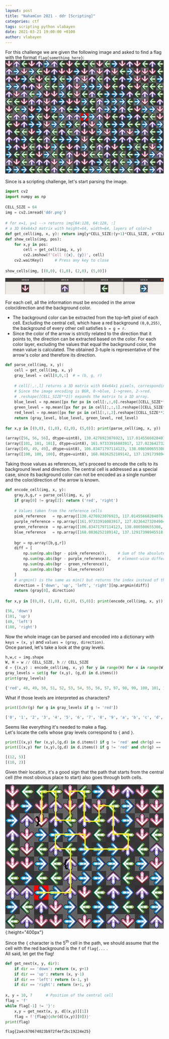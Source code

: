```yaml
---
layout: post
title: "NahamCon 2021 - ddr [Scripting]"
categories: ctf
tags: scripting python vlabayen
date: 2021-03-21 19:00:00 +0100
author: vlabayen
---
```


For this challenge we are given the following image and asked to find a flag with the format `flag{something_here}`:
![ddr.png](ddr.png)

Since is a scripting challenge, let's start parsing the image.
```python
import cv2
import numpy as np

CELL_SIZE = 64
img = cv2.imread('ddr.png')

# for x=1, y=1 --> returns img[64:128, 64:128, :]
# a 3D 64x64x3 matrix with height=64, width=64, layers of color=3  
def get_cell(img, x, y): return img[y*CELL_SIZE:(y+1)*CELL_SIZE, x*CELL_SIZE:(x+1)*CELL_SIZE]
def show_cells(img, pos):
    for x,y in pos:
        cell = get_cell(img, x, y)
        cv2.imshow(f'Cell ({x}, {y})', cell)
    cv2.waitKey()     # Press any key to close

show_cells(img, [(0,0), (1,0), (2,0), (5,0)])
```
![arrows.png](arrows.png)

For each cell, all the information must be encoded in the arrow color/direction and the background color.
- The background color can be extracted from the top-left pixel of each cell. Excluding the central cell, which have a red background `(0,0,255)`, the background of every other cell satisfies `b = g = r`.
- Since the color of the arrow is strictly related to the direction that it points to, the direction can be extracted based on the color. For each color layer, excluding the values that equal the background color, the mean value is calculated. The obtained 3-tuple is representative of the arrow's color and therefore its direction.

```python
def parse_cell(img, x, y):
    cell = get_cell(img, x, y)
    gray_level = cell[0,0,:]  # = (b, g, r)

    # cell[:,:,l] returns a 3D matrix with 64x64x1 pixels, corresponding to the color layer l
    # Since the image encoding is BGR, 0->blue, 1->green, 2->red.
    # .reshape([CELL_SIZE**2]) expands the matrix to a 1D array.
    blue_level = np.mean([px for px in cell[:,:,0].reshape([CELL_SIZE**2]) if px != gray_level[0]])
    green_level = np.mean([px for px in cell[:,:,1].reshape([CELL_SIZE**2]) if px != gray_level[1]])
    red_level = np.mean([px for px in cell[:,:,2].reshape([CELL_SIZE**2]) if px != gray_level[2]])
    return (gray_level, blue_level, green_level, red_level)

for x,y in [(0,0), (1,0), (2,0), (5,0)]: print(parse_cell(img, x, y))
```
```python
(array([56, 56, 56], dtype=uint8), 130.4276923076923, 117.01455668284076, 162.928164695576)         # Pink - down
(array([101, 101, 101], dtype=uint8), 161.97333916083917, 127.02364273204904, 143.3786620026235)    # Purple - up
(array([49, 49, 49], dtype=uint8), 106.83471797114123, 138.086500655308, 109.62556255625563)        # Green - right
(array([100, 100, 100], dtype=uint8), 168.0836252189142, 137.12917398945518, 94.51052631578948)     # Blue - left
```

Taking those values as references, let's proceed to encode the cells to its background level and direction. The central cell is addressed as a special case, since its background color can not be encoded as a single number and the color/direction of the arrow is known.   
```python
def encode_cell(img, x, y):
    gray,b,g,r = parse_cell(img, x, y)
    if gray[0] != gray[2]: return ('red', 'right')

    # Values taken from the reference cells
    pink_reference   = np.array([130.4276923076923, 117.01455668284076, 162.928164695576])
    purple_reference = np.array([161.97333916083917, 127.02364273204904, 143.3786620026235])
    green_reference  = np.array([106.83471797114123, 138.086500655308, 109.62556255625563])
    blue_reference   = np.array([168.0836252189142, 137.12917398945518, 94.51052631578948])

    bgr = np.array([b,g,r])
    diff = [
        np.sum(np.abs(bgr - pink_reference)),     # Sum of the absolute value of
        np.sum(np.abs(bgr - purple_reference)),   # element-wise differences.
        np.sum(np.abs(bgr - green_reference)),
        np.sum(np.abs(bgr - blue_reference))
    ]
    # argmin() is the same as min() but returns the index instead of the value
    direction = ['down', 'up', 'left', 'right'][np.argmin(diff)]  
    return (gray[0], direction)

for x,y in [(0,0), (1,0), (2,0), (5,0)]: print(encode_cell(img, x, y))
```
```python
(56, 'down')
(101, 'up')
(49, 'left')
(100, 'right')
```

Now the whole image can be parsed and encoded into a dictionary with `keys = (x, y)` and `values = (gray, direction)`.  
Once parsed, let's take a look at the gray levels.

```python
h,w,c = img.shape
W, H = w // CELL_SIZE, h // CELL_SIZE
d = {(x,y) : encode_cell(img, x, y) for y in range(H) for x in range(W)}
gray_levels = set(g for (x,y), (g,d) in d.items())
print(gray_levels)
```
```python
{'red', 48, 49, 50, 51, 52, 53, 54, 55, 56, 57, 97, 98, 99, 100, 101, 102, 103, 108, 123, 125}
```

What if those levels are interpreted as characters?
```python
print([chr(g) for g in gray_levels if g != 'red'])
```
```python
['0', '1', '2', '3', '4', '5', '6', '7', '8', '9', 'a', 'b', 'c', 'd', 'e', 'f', 'g', 'l', '{', '}']
```

Seems like everything it's needed to make a flag.  
Let's locate the cells whose gray levels correspond to `{` and `}`.

```python
print([(x,y) for (x,y),(g,d) in d.items() if g != 'red' and chr(g) == '{'])
print([(x,y) for (x,y),(g,d) in d.items() if g != 'red' and chr(g) == '}'])
```
```python
[(12, 5)]
[(10, 2)]
```


Given their location, it's a good sign that the path that starts from the central cell (the most obvious place to start) also goes through both cells.  

![ddr_path.png](ddr_path.png){:height="400px"}

Since the `{` character is the 5<sup>th</sup> cell in the path, we should assume that the cell with the red background is the `f` of  `flag{...` .  
All said, let get the flag!

```python
def get_next(x, y, dir):
    if dir == 'down': return (x, y+1)
    if dir == 'up': return (x, y-1)
    if dir == 'left': return (x-1, y)
    if dir == 'right': return (x+1, y)

x, y = 10, 7      # Position of the central cell
flag = 'f'
while flag[-1] != '}':
    x,y = get_next(x, y, d[(x,y)][1])
    flag = f'{flag}{chr(d[(x,y)][0])}'
print(flag)
```
```
flag{2a4c670674023b972f4ef2bc19224e25}
```
